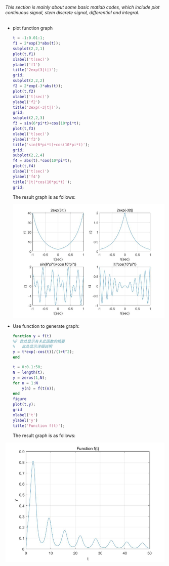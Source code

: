 ###### 	This section is mainly about some basic matlab codes, which include plot continuous signal, stem discrete signal, differential and integral.

- plot function graph

  ```matlab
  t = -1:0.01:1;
  f1 = 2*exp(3*abs(t));
  subplot(2,2,1)
  plot(t,f1)
  xlabel('t(sec)')
  ylabel('f1')
  title('2exp(3|t|)');
  grid;
  subplot(2,2,2)
  f2 = 2*exp(-3*abs(t));
  plot(t,f2)
  xlabel('t(sec)')
  ylabel('f2')
  title('2exp(-3|t|)');
  grid;
  subplot(2,2,3)
  f3 = sin(6*pi*t)+cos(10*pi*t);
  plot(t,f3)
  xlabel('t(sec)')
  ylabel('f3')
  title('sin(6*pi*t)+cos(10*pi*t)');
  grid;
  subplot(2,2,4)
  f4 = abs(t).*cos(10*pi*t);
  plot(t,f4)
  xlabel('t(sec)')
  ylabel('f4')
  title('|t|*cos(10*pi*t)');
  grid;
  ```

  The result graph is as follows:

  ![](../picture/lec1/1.jpg)

- Use function to generate graph:

  ```matlab
  function y = f(t)
  %F 此处显示有关此函数的摘要
  %   此处显示详细说明
  y = t*exp(-cos(t))/(1+t^2);
  end
  ```

  ```matlab
  t = 0:0.1:50;
  N = length(t);
  y = zeros(1,N);
  for n = 1:N
      y(n) = f(t(n));
  end
  figure
  plot(t,y);
  grid
  xlabel('t')
  ylabel('y')
  title('Function f(t)');
  ```

  The result graph is as follows:

![](../picture/lec1/2.jpg)

